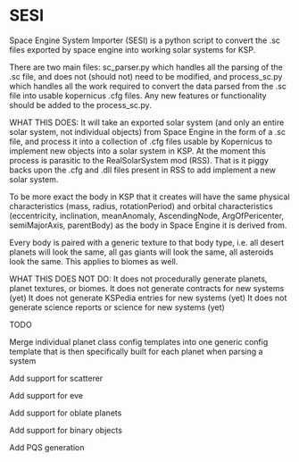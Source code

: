 # SESI
Space Engine System Importer (SESI) is a python script to convert the .sc files
exported by space engine into working solar systems for KSP.

There are two main files: sc_parser.py which handles all the parsing of the .sc
file, and does not (should not) need to be modified, and process_sc.py which
handles all the work required to convert the data parsed from the .sc file into
usable kopernicus .cfg files. Any new features or functionality should be added
to the process_sc.py.

WHAT THIS DOES:
It will take an exported solar system (and only an entire solar system, not
individual objects) from Space Engine in the form of a .sc file, and process it
into a collection of .cfg files usable by Kopernicus to implement new objects
into a solar system in KSP. At the moment this process is parasitic to the
RealSolarSystem mod (RSS). That is it piggy backs upon the .cfg and .dll files
present in RSS to add implement a new solar system.

To be more exact the body in KSP that it creates will have the same physical
characteristics (mass, radius, rotationPeriod) and orbital characteristics
(eccentricity, inclination, meanAnomaly, AscendingNode, ArgOfPericenter,
semiMajorAxis, parentBody) as the body in Space Engine it is derived from.

Every body is paired with a generic texture to that body type, i.e. all desert
planets will look the same, all gas giants will look the same, all asteroids
look the same. This applies to biomes as well.

WHAT THIS DOES NOT DO:
It does not procedurally generate planets, planet textures, or biomes.
It does not generate contracts for new systems (yet)
It does not generate KSPedia entries for new systems (yet)
It does not generate science reports or science for new systems (yet)


TODO

Merge individual planet class config templates into one generic config template
that is then specifically built for each planet when parsing a system

Add support for scatterer

Add support for eve

Add support for oblate planets

Add support for binary objects

Add PQS generation
